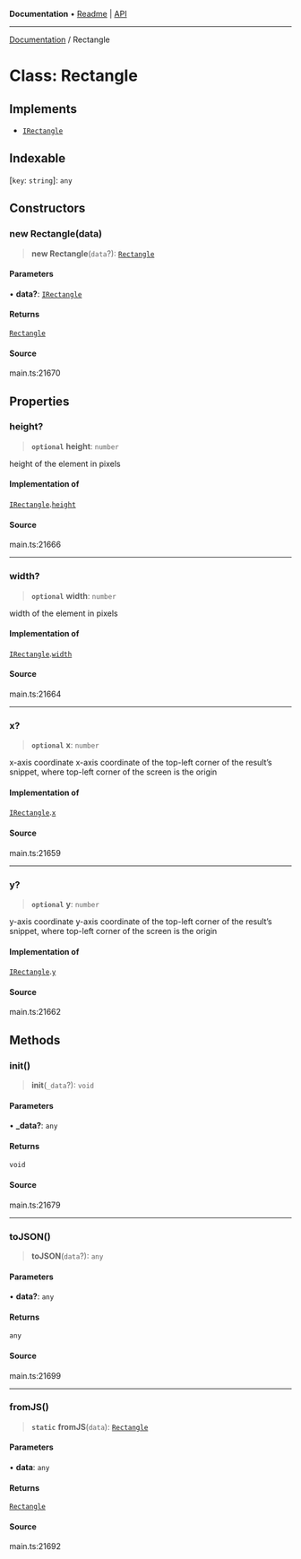 **Documentation** • [Readme](../README.md) \| [API](../globals.md)

***

[Documentation](../README.md) / Rectangle

# Class: Rectangle

## Implements

- [`IRectangle`](../interfaces/IRectangle.md)

## Indexable

 \[`key`: `string`\]: `any`

## Constructors

### new Rectangle(data)

> **new Rectangle**(`data`?): [`Rectangle`](Rectangle.md)

#### Parameters

• **data?**: [`IRectangle`](../interfaces/IRectangle.md)

#### Returns

[`Rectangle`](Rectangle.md)

#### Source

main.ts:21670

## Properties

### height?

> **`optional`** **height**: `number`

height of the element in pixels

#### Implementation of

[`IRectangle`](../interfaces/IRectangle.md).[`height`](../interfaces/IRectangle.md#height)

#### Source

main.ts:21666

***

### width?

> **`optional`** **width**: `number`

width of the element in pixels

#### Implementation of

[`IRectangle`](../interfaces/IRectangle.md).[`width`](../interfaces/IRectangle.md#width)

#### Source

main.ts:21664

***

### x?

> **`optional`** **x**: `number`

x-axis coordinate
x-axis coordinate of the top-left corner of the result’s snippet, where top-left corner of the screen is the origin

#### Implementation of

[`IRectangle`](../interfaces/IRectangle.md).[`x`](../interfaces/IRectangle.md#x)

#### Source

main.ts:21659

***

### y?

> **`optional`** **y**: `number`

y-axis coordinate
y-axis coordinate of the top-left corner of the result’s snippet, where top-left corner of the screen is the origin

#### Implementation of

[`IRectangle`](../interfaces/IRectangle.md).[`y`](../interfaces/IRectangle.md#y)

#### Source

main.ts:21662

## Methods

### init()

> **init**(`_data`?): `void`

#### Parameters

• **\_data?**: `any`

#### Returns

`void`

#### Source

main.ts:21679

***

### toJSON()

> **toJSON**(`data`?): `any`

#### Parameters

• **data?**: `any`

#### Returns

`any`

#### Source

main.ts:21699

***

### fromJS()

> **`static`** **fromJS**(`data`): [`Rectangle`](Rectangle.md)

#### Parameters

• **data**: `any`

#### Returns

[`Rectangle`](Rectangle.md)

#### Source

main.ts:21692
